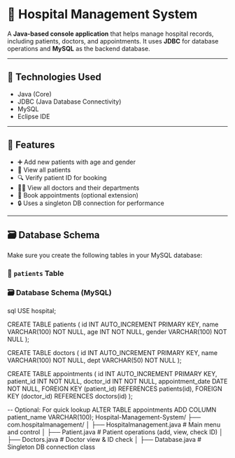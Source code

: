# 🏥 Hospital Management System

A **Java-based console application** that helps manage hospital records, including patients, doctors, and appointments. It uses **JDBC** for database operations and **MySQL** as the backend database.

---

## 🔧 Technologies Used

- Java (Core)
- JDBC (Java Database Connectivity)
- MySQL
- Eclipse IDE

---

## 📁 Features

- ➕ Add new patients with age and gender
- 📄 View all patients
- 🔍 Verify patient ID for booking
- 👨‍⚕️ View all doctors and their departments
- 📅 Book appointments (optional extension)
- 🔒 Uses a singleton DB connection for performance

---

## 🗃️ Database Schema

Make sure you create the following tables in your MySQL database:

### 📌 `patients` Table
### 🗃️ Database Schema (MySQL)

sql
USE hospital;

CREATE TABLE patients (
  id INT AUTO_INCREMENT PRIMARY KEY,
  name VARCHAR(100) NOT NULL,
  age INT NOT NULL,
  gender VARCHAR(100) NOT NULL
);

CREATE TABLE doctors (
  id INT AUTO_INCREMENT PRIMARY KEY,
  name VARCHAR(100) NOT NULL,
  dept VARCHAR(50) NOT NULL
);

CREATE TABLE appointments (
  id INT AUTO_INCREMENT PRIMARY KEY,
  patient_id INT NOT NULL,
  doctor_id INT NOT NULL,
  appointment_date DATE NOT NULL,
  FOREIGN KEY (patient_id) REFERENCES patients(id),
  FOREIGN KEY (doctor_id) REFERENCES doctors(id)
);

-- Optional: For quick lookup
ALTER TABLE appointments ADD COLUMN patient_name VARCHAR(100);
Hospital-Management-System/
├── com.hospitalmanagement/
│   ├── Hospitalmanagement.java     # Main menu and control
│   ├── Patient.java                # Patient operations (add, view, check ID)
│   ├── Doctors.java                # Doctor view & ID check
│   ├── Database.java               # Singleton DB connection class


